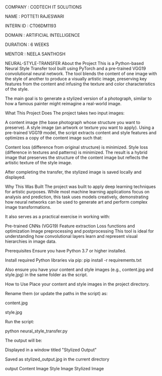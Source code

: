 COMPANY : CODTECH IT SOLUTIONS

NAME : POTTETI RAJESWARI

INTERN ID : CT06DM1193

DOMAIN : ARTIFICIAL INTELLIGENCE

DURATION : 6 WEEKS

MENTOR : NEELA SANTHOSH

NEURAL-STYLE-TRANSFER
About the Project
This is a Python-based Neural Style Transfer tool built using PyTorch and a pre-trained VGG19 convolutional neural network. The tool blends the content of one image with the style of another to produce a visually artistic image, preserving key features from the content and infusing the texture and color characteristics of the style.

The main goal is to generate a stylized version of a photograph, similar to how a famous painter might reimagine a real-world image.

What This Project Does
The project takes two input images:

A content image (the base photograph whose structure you want to preserve).
A style image (an artwork or texture you want to apply).
Using a pre-trained VGG19 model, the script extracts content and style features and optimizes a copy of the content image such that:

Content loss (difference from original structure) is minimized.
Style loss (difference in textures and patterns) is minimized.
The result is a hybrid image that preserves the structure of the content image but reflects the artistic texture of the style image.

After completing the transfer, the stylized image is saved locally and displayed.

Why This Was Built
The project was built to apply deep learning techniques for artistic purposes. While most machine learning applications focus on analysis and prediction, this task uses models creatively, demonstrating how neural networks can be used to generate art and perform complex image transformations.

It also serves as a practical exercise in working with:

Pre-trained CNNs (VGG19)
Feature extraction
Loss functions and optimization
Image preprocessing and postprocessing
This tool is ideal for understanding how convolutional layers learn and represent visual hierarchies in image data.

Prerequisites
Ensure you have Python 3.7 or higher installed.

Install required Python libraries via pip: pip install -r requirements.txt

Also ensure you have your content and style images (e.g., content.jpg and style.jpg) in the same folder as the script.

How to Use
Place your content and style images in the project directory.

Rename them (or update the paths in the script) as:

content.jpg

style.jpg

Run the script:

python neural_style_transfer.py

The output will be:

Displayed in a window titled "Stylized Output"

Saved as stylized_output.jpg in the current directory

output
Content Image	Style Image	Stylized Image
		
